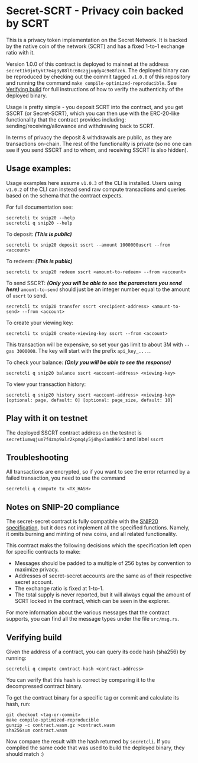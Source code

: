 # Secret-SCRT - Privacy coin backed by SCRT

This is a privacy token implementation on the Secret Network. It is backed by
the native coin of the network (SCRT) and has a fixed 1-to-1 exchange ratio with it.

Version 1.0.0 of this contract is deployed to mainnet at the address
`secret1k0jntykt7e4g3y88ltc60czgjuqdy4c9e8fzek`. The deployed binary can be
reproduced by checking out the commit tagged `v1.0.0` of this repository and
running the command `make compile-optimized-reproducible`.
See [Verifying build](#Verifying%20build) for full instructions of how to
verify the authenticity of the deployed binary.

Usage is pretty simple - you deposit SCRT into the contract, and you get SSCRT 
(or Secret-SCRT), which you can then use with the ERC-20-like functionality that
the contract provides including: sending/receiving/allowance and withdrawing
back to SCRT. 

In terms of privacy the deposit & withdrawals are public, as they are
transactions on-chain. The rest of the functionality is private (so no one can
see if you send SSCRT and to whom, and receiving SSCRT is also hidden). 

## Usage examples:

Usage examples here assume `v1.0.3` of the CLI is installed.
Users using `v1.0.2` of the CLI can instead send raw compute transactions
and queries based on the schema that the contract expects.

For full documentation see:
```
secretcli tx snip20 --help
secretcli q snip20 --help
```

To deposit: ***(This is public)***
```
secretcli tx snip20 deposit sscrt --amount 1000000uscrt --from <account>
```

To redeem: ***(This is public)***
```
secretcli tx snip20 redeem sscrt <amount-to-redeem> --from <account>
```

To send SSCRT: ***(Only you will be able to see the parameters you send here)***
`amount-to-send` should just be an integer number equal to the amount of
`uscrt` to send.
```
secretcli tx snip20 transfer sscrt <recipient-address> <amount-to-send> --from <account>
```

To create your viewing key: 
```
secretcli tx snip20 create-viewing-key sscrt --from <account>
```
This transaction will be expensive, so set your gas limit to about 3M
with `--gas 3000000`. The key will start with the prefix `api_key_....`.

To check your balance: ***(Only you will be able to see the response)***
```
secretcli q snip20 balance sscrt <account-address> <viewing-key>
```

To view your transaction history:
```
secretcli q snip20 history sscrt <account-address> <viewing-key> [optional: page, default: 0] [optional: page_size, default: 10]
```

## Play with it on testnet

The deployed SSCRT contract address on the testnet is
`secret1umwqjum7f4zmp9alr2kpmq4y5j4hyxlam896r3` and label `sscrt`

## Troubleshooting 

All transactions are encrypted, so if you want to see the error returned by a
failed transaction, you need to use the command

```
secretcli q compute tx <TX_HASH>
```

## Notes on SNIP-20 compliance

The secret-secret contract is fully compatible with the
[SNIP20 specification](https://github.com/SecretFoundation/SNIPs/blob/master/SNIP-20.md),
but it does not implement all the specified functions. Namely, it omits burning
and minting of new coins, and all related functionality.

This contract maks the following decisions which the specification left open
for specific contracts to make:

* Messages should be padded to a multiple of 256 bytes by convention to maximize
  privacy.
* Addresses of secret-secret accounts are the same as of their respective secret
  account.
* The exchange ratio is fixed at 1-to-1.
* The total supply is never reported, but it will always equal the amount of
  SCRT locked in the contract, which can be seen in the explorer.

For more information about the various messages that the contract supports,
you can find all the message types under the file `src/msg.rs`.

## Verifying build

Given the address of a contract, you can query its code hash (sha256) by running:
```
secretcli q compute contract-hash <contract-address>
```

You can verify that this hash is correct by comparing it to the decompressed
contract binary.

To get the contract binary for a specific tag or commit and calculate its hash,
run:
```
git checkout <tag-or-commit>
make compile-optimized-reproducible
gunzip -c contract.wasm.gz >contract.wasm
sha256sum contract.wasm
```

Now compare the result with the hash returned by `secretcli`.
If you compiled the same code that was used to build the deployed binary,
they should match :)
